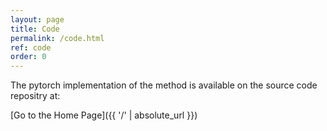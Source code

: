 ```yaml
---
layout: page
title: Code
permalink: /code.html
ref: code
order: 0
---
```


The pytorch implementation of the method is available on the source code repositry at:


[Go to the Home Page]({{ '/' | absolute_url }})
